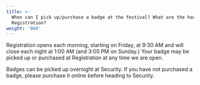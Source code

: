 ```yaml
---
title: >-
  When can I pick up/purchase a badge at the festival? What are the hours for
  Registration?
weight: '860'
---
```

Registration opens each morning, starting on Friday, at 9:30 AM and will close each night at 1:00 AM (and 3:00 PM on Sunday.) 
Your badge may be picked up or purchased at Registration at any time we are open.

Badges can be picked up overnight at Security. If you have not purchased a badge, 
please purchase it online before heading to Security.
